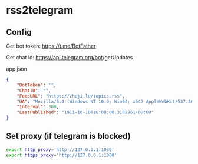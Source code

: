 # rss2telegram

## Config

Get bot token: https://t.me/BotFather

Get chat id: https://api.telegram.org/bot<token>/getUpdates

app.json
```json
{
    "BotToken": "",
    "ChatID": "",
    "FeedURL": "https://zhuji.lu/topics.rss",
    "UA": "Mozilla/5.0 (Windows NT 10.0; Win64; x64) AppleWebKit/537.36 (KHTML, like Gecko) Chrome/73.0.3683.103 Safari/537.36",
    "Interval": 300,
    "LastPublished": "1911-10-10T18:00:00.3182961+08:00"
}
```

## Set proxy (if telegram is blocked)

```bash
export http_proxy='http://127.0.0.1:1080'
export https_proxy='http://127.0.0.1:1080'
```
